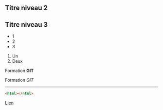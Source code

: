 


## Titre niveau 2

## Titre niveau 3

+ 1
+ 2
+ 3

1. Un
2. Deux

Formation **GIT**

Formation *GIT*

---

```html
<html></html>
```

[Lien](http://google.fr )

